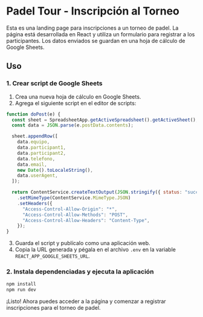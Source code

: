 # Padel Tour - Inscripción al Torneo

Esta es una landing page para inscripciones a un torneo de padel. La página está desarrollada en React y utiliza un formulario para registrar a los participantes. Los datos enviados se guardan en una hoja de cálculo de Google Sheets.

## Uso

### 1. Crear script de Google Sheets

1. Crea una nueva hoja de cálculo en Google Sheets.
2. Agrega el siguiente script en el editor de scripts:

```javascript
function doPost(e) {
  const sheet = SpreadsheetApp.getActiveSpreadsheet().getActiveSheet();
  const data = JSON.parse(e.postData.contents);

  sheet.appendRow([
    data.equipo,
    data.participant1,
    data.participant2,
    data.telefono,
    data.email,
    new Date().toLocaleString(),
    data.userAgent,
  ]);

  return ContentService.createTextOutput(JSON.stringify({ status: "success" }))
    .setMimeType(ContentService.MimeType.JSON)
    .setHeaders({
      "Access-Control-Allow-Origin": "*",
      "Access-Control-Allow-Methods": "POST",
      "Access-Control-Allow-Headers": "Content-Type",
    });
}
```

3. Guarda el script y publícalo como una aplicación web.
4. Copia la URL generada y pégala en el archivo `.env` en la variable `REACT_APP_GOOGLE_SHEETS_URL`.

### 2. Instala dependenciadas y ejecuta la aplicación

```bash
npm install
npm run dev
```

¡Listo! Ahora puedes acceder a la página y comenzar a registrar inscripciones para el torneo de padel.
